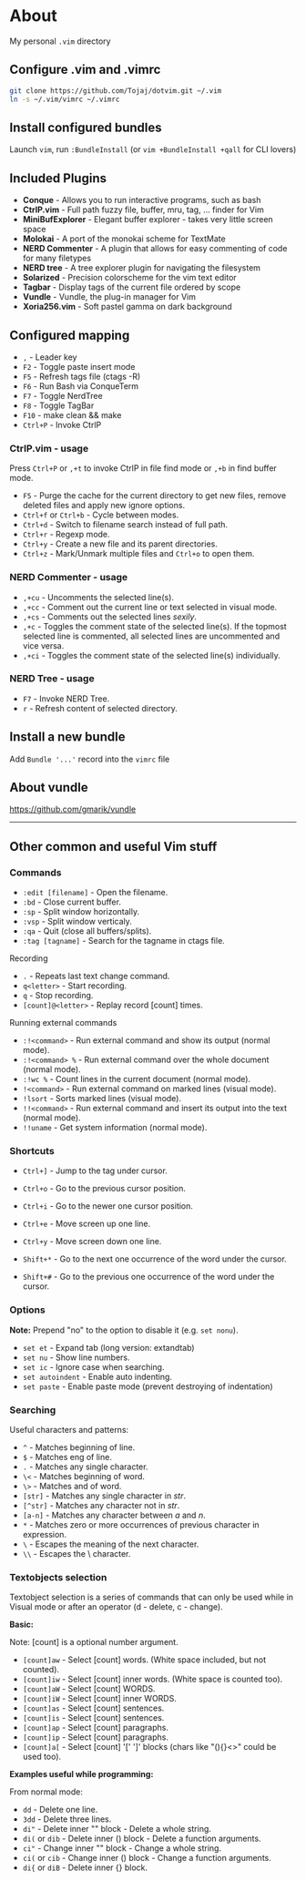 # About

My personal `.vim` directory

## Configure .vim and .vimrc

```bash
git clone https://github.com/Tojaj/dotvim.git ~/.vim
ln -s ~/.vim/vimrc ~/.vimrc
```

## Install configured bundles

Launch `vim`, run `:BundleInstall`
(or `vim +BundleInstall +qall` for CLI lovers)

## Included Plugins

* **Conque** - Allows you to run interactive programs, such as bash
* **CtrlP.vim** - Full path fuzzy file, buffer, mru, tag, ... finder for Vim
* **MiniBufExplorer** - Elegant buffer explorer - takes very little screen space
* **Molokai** - A port of the monokai scheme for TextMate
* **NERD Commenter** - A plugin that allows for easy commenting of code for many filetypes
* **NERD tree** - A tree explorer plugin for navigating the filesystem
* **Solarized** - Precision colorscheme for the vim text editor
* **Tagbar** - Display tags of the current file ordered by scope
* **Vundle** - Vundle, the plug-in manager for Vim
* **Xoria256.vim** - Soft pastel gamma on dark background

## Configured mapping

* `,` - Leader key
* `F2` - Toggle paste insert mode
* `F5` - Refresh tags file (ctags -R)
* `F6` - Run Bash via ConqueTerm
* `F7` - Toggle NerdTree
* `F8` - Toggle TagBar
* `F10` - make clean && make
* `Ctrl+P` - Invoke CtrlP

### CtrlP.vim - usage

Press `Ctrl+P` or `,+t` to invoke CtrlP in file find mode or `,+b` in find
buffer mode.

* `F5` - Purge the cache for the current directory to get new files,
         remove deleted files and apply new ignore options.
* `Ctrl+f` or `Ctrl+b` - Cycle between modes.
* `Ctrl+d` - Switch to filename search instead of full path.
* `Ctrl+r` - Regexp mode.
* `Ctrl+y` - Create a new file and its parent directories.
* `Ctrl+z` - Mark/Unmark multiple files and `Ctrl+o` to open them.

### NERD Commenter - usage

* `,+cu` - Uncomments the selected line(s).
* `,+cc` - Comment out the current line or text selected in visual mode.
* `,+cs` - Comments out the selected lines *sexily*.
* `,+c` - Toggles the comment state of the selected line(s). If the topmost
  selected line is commented, all selected lines are uncommented and vice versa.
* `,+ci` - Toggles the comment state of the selected line(s) individually.

### NERD Tree - usage

* `F7` - Invoke NERD Tree.
* `r` - Refresh content of selected directory.

## Install a new bundle

Add `Bundle '...'` record into the `vimrc` file

## About vundle

https://github.com/gmarik/vundle

---------------------------------------------------

## Other common and useful Vim stuff

### Commands

* `:edit [filename]` - Open the filename.
* `:bd` - Close current buffer.
* `:sp` - Split window horizontally.
* `:vsp` - Split window verticaly.
* `:qa` - Quit (close all buffers/splits).
* `:tag [tagname]` - Search for the tagname in ctags file.

Recording

* `.` - Repeats last text change command.
* `q<letter>` - Start recording.
* `q` - Stop recording.
* `[count]@<letter>` - Replay record [count] times.

Running external commands

* `:!<command>` - Run external command and show its output (normal mode).
* `:!<command> %` - Run external command over the whole document (normal mode).
 * `:!wc %` - Count lines in the current document (normal mode).
* `!<command>` - Run external command on marked lines (visual mode).
 * `!lsort` - Sorts marked lines (visual mode).
* `!!<command>` - Run external command and insert its output into the text (normal mode).
 * `!!uname` - Get system information (normal mode).

### Shortcuts

* `Ctrl+]` - Jump to the tag under cursor.
* `Ctrl+o` - Go to the previous cursor position.
* `Ctrl+i` - Go to the newer one cursor position.

* `Ctrl+e` - Move screen up one line.
* `Ctrl+y` - Move screen down one line.

* `Shift+*` - Go to the next one occurrence of the word under the cursor.
* `Shift+#` - Go to the previous one occurrence of the word under the cursor.

### Options

**Note:** Prepend "no" to the option to disable it (e.g. `set nonu`).

* `set et` - Expand tab (long version: extandtab)
* `set nu` - Show line numbers.
* `set ic` - Ignore case when searching.
* `set autoindent` - Enable auto indenting.
* `set paste` - Enable paste mode (prevent destroying of indentation)

### Searching

Useful characters and patterns:

* `^` - Matches beginning of line.
* `$` - Matches eng of line.
* `.` - Matches any single character.
* `\<` - Matches beginning of word.
* `\>` - Matches and of word.
* `[str]` - Matches any single character in *str*.
* `[^str]` - Matches any character not in *str*.
* `[a-n]` - Matches any character between *a* and *n*.
* `*` - Matches zero or more occurrences of previous character in expression.
* `\` - Escapes the meaning of the next character.
* `\\` - Escapes the \ character.

### Textobjects selection

Textobject selection is a series of commands that can only be used while
in Visual mode or after an operator (d - delete, c - change).

**Basic:**

Note: [count] is a optional number argument.

* `[count]aw` - Select [count] words. (White space included, but not counted).
* `[count]iw` - Select [count] inner words. (White space is counted too).
* `[count]aW` - Select [count] WORDS.
* `[count]iW` - Select [count] inner WORDS.
* `[count]as` - Select [count] sentences.
* `[count]is` - Select [count] sentences.
* `[count]ap` - Select [count] paragraphs.
* `[count]ip` - Select [count] paragraphs.
* `[count]a[` - Select [count] '[' ']' blocks (chars like "(){}<>" could be used too).


**Examples useful while programming:**

From normal mode:

* `dd`  - Delete one line.
* `3dd` - Delete three lines.
* `di"` - Delete inner "" block - Delete a whole string.
* `di(` or `dib` - Delete inner () block - Delete a function arguments.
* `ci"` - Change inner "" block - Change a whole string.
* `ci(` or `cib` - Change inner () block - Change a function arguments.
* `di{` or `diB` - Delete inner {} block.

